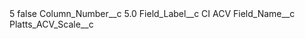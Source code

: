<?xml version="1.0" encoding="UTF-8"?>
<CustomMetadata xmlns="http://soap.sforce.com/2006/04/metadata" xmlns:xsi="http://www.w3.org/2001/XMLSchema-instance" xmlns:xsd="http://www.w3.org/2001/XMLSchema">
    <label>5</label>
    <protected>false</protected>
    <values>
        <field>Column_Number__c</field>
        <value xsi:type="xsd:double">5.0</value>
    </values>
    <values>
        <field>Field_Label__c</field>
        <value xsi:type="xsd:string">CI ACV</value>
    </values>
    <values>
        <field>Field_Name__c</field>
        <value xsi:type="xsd:string">Platts_ACV_Scale__c</value>
    </values>
</CustomMetadata>
